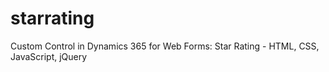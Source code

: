 # starrating
Custom Control in Dynamics 365 for Web Forms: Star Rating - HTML, CSS, JavaScript, jQuery
